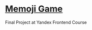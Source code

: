 # [Memoji Game](https://navruz-farvardin.github.io/Memoji/Game/)
Final Project at Yandex Frontend Course
